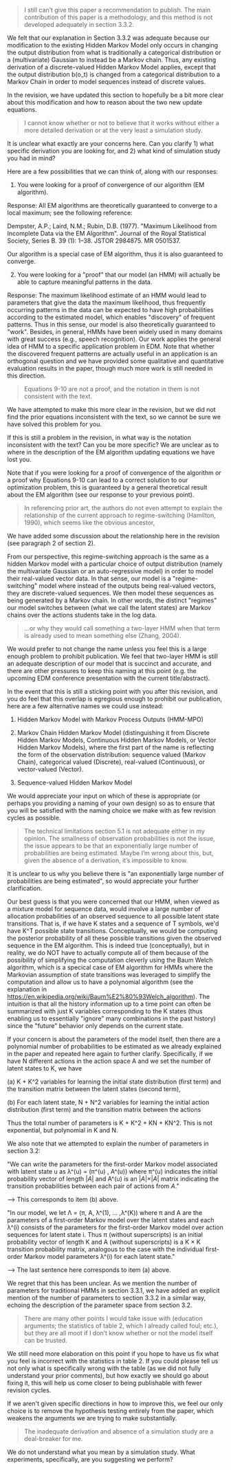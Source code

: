 ﻿> I still can’t give this paper a recommendation to publish. The main
> contribution of this paper is a methodology, and this method is not
> developed adequately in section 3.3.2.

We felt that our explanation in Section 3.3.2 was adequate because our
modification to the existing Hidden Markov Model only occurs in changing
the output distribution from what is traditionally a categorical
distribution or a (multivariate) Gaussian to instead be a Markov chain.
Thus, any existing derivation of a discrete-valued Hidden Markov Model
applies, except that the output distribution b(o_t) is changed from a
categorical distribution to a Markov Chain in order to model sequences
instead of discrete values.

In the revision, we have updated this section to hopefully be a bit more
clear about this modification and how to reason about the two new update
equations.

> I cannot know whether or not to believe that it works without either a
> more detailed derivation or at the very least a simulation study.

It is unclear what exactly are your concerns here.
Can you clarify 1) what specific derivation you are looking for, and 2) what kind of simulation study you had in mind?

Here are a few possibilities that we can think of, along with our responses:

1) You were looking for a proof of convergence of our algorithm (EM algorithm).

Response: All EM algorithms are theoretically guaranteed to converge to a local maximum; see the following reference:

 Dempster, A.P.; Laird, N.M.; Rubin, D.B. (1977). "Maximum Likelihood from Incomplete Data via the EM Algorithm". Journal of the Royal Statistical Society, Series B. 39 (1): 1–38. JSTOR 2984875. MR 0501537.

Our algorithm is a special case of EM algorithm, thus it is also guaranteed to converge. 

2) You were looking for a "proof" that our model (an HMM) will actually be able to capture meaningful patterns in the data. 

Response: The maximum likelihood estimate of an HMM would lead to parameters that give the data the maximum likelihood, thus frequently occurring patterns in the data can be expected to have high probabilities according to the estimated model, which enables "discovery" of frequent patterns. Thus in this sense, our model is also theoretically guaranteed to "work". 
Besides, in general, HMMs have been widely used in many domains with great success (e.g., speech recognition). Our work applies the general idea of HMM to a specific application problem in EDM. Note that whether the discovered frequent patterns are actually useful in an application is an orthogonal question and we have provided some qualitative and quantitative evaluation results in the paper, though much more work is still needed in this direction. 
 

> Equations 9-10 are not a proof, and the notation in them is not consistent
> with the text.

We have attempted to make this more clear in the revision, but we did not
find the prior equations inconsistent with the text, so we cannot be sure
we have solved this problem for you.

If this is still a problem in the revision, in what way is the notation
inconsistent with the text? Can you be more specific? We are unclear as to
where in the description of the EM algorithm updating equations we have
lost you.

Note that if you were looking for a proof of convergence of the algorithm or a proof why Equations 9-10 can lead to a correct solution to our optimization problem, this is guaranteed by a general theoretical result about the EM algorithm (see our response to your previous point).
 
> In referencing prior art, the authors do not even attempt to
> explain the relationship of the current approach to regime-switching
> (Hamilton, 1990), which seems like the obvious ancestor,

We have added some discussion about the relationship here in the revision
(see paragraph 2 of section 2).

From our perspective, this regime-switching approach is the same as a
hidden Markov model with a particular choice of output distribution (namely
the multivariate Gaussian or an auto-regressive model) in order to model
their real-valued vector data. In that sense, our model is a
"regime-switching" model where instead of the outputs being real-valued
vectors, they are discrete-valued sequences. We then model these sequences
as being generated by a Markov chain. In other words, the distinct
"regimes" our model switches between (what we call the latent states) are
Markov chains over the actions students take in the log data.

>  ...or why they would call something a two-layer HMM when that term is
>  already used to mean something else (Zhang, 2004).

We would prefer to not change the name unless you feel this is a large enough
problem to prohibit publication. We feel that two-layer HMM is still an
adequate description of our model that is succinct and accurate, and there are other
pressures to keep this naming at this point (e.g. the upcoming EDM
conference presentation with the current title/abstract). 

In the event that this is still a sticking point with you after this
revision, and you do feel that this overlap is egregious enough to prohibit
our publication, here are a few alternative names we could use instead:

1. Hidden Markov Model with Markov Process Outputs (HMM-MPO)

2. Markov Chain Hidden Markov Model (distinguishing it from Discrete Hidden
   Markov Models, Continuous Hidden Markov Models, or Vector Hidden Markov
   Models), where the first part of the name is reflecting the form of the
   observation distribution: sequence valued (Markov Chain), categorical valued
   (Discrete), real-valued (Continuous), or vector-valued (Vector).

3. Sequence-valued Hidden Markov Model

We would appreciate your input on which of these is appropriate (or perhaps
you providing a naming of your own design) so as to ensure that you will be
satisfied with the naming choice we make with as few revision cycles as
possible.

> The technical limitations section 5.1 is not adequate either in my
> opinion. The smallness of observation probabilities is not the issue, the
> issue appears to be that an exponentially large number of probabilities
> are being estimated. Maybe I’m wrong about this, but, given the absence
> of a derivation, it’s impossible to know.

It is unclear to us why you believe there is "an exponentially large number of probabilities are being estimated", so would appreciate your further clarification. 

Our best guess is that you were concerned that our HMM, when viewed as a mixture model for sequence data, would involve a large number of allocation probabilities of an observed sequence to all possible latent state transitions. That is, if we have K states and a sequence of T symbols, we'd have K^T possible state transitions. Conceptually, we would be computing the posterior probability of all these possible transitions given the observed sequence in the EM algorithm. This is indeed true (conceptually), but in reality, we do NOT have to actually compute all of them because of the possibility of simplifying the computation cleverly using the Baum Welch algorithm, which is a specical case of EM algorithm for HMMs where the Markovian assumption of state transitions was leveraged to simplify the computation and allow us to have a polynomial algorithm (see the explanation in https://en.wikipedia.org/wiki/Baum%E2%80%93Welch_algorithm). The intuition is that all the history information up to a time point can often be summarized with just K variables corresponding to the K states (thus enabling us to essentially "ignore" many combinations in the past history) since the "future" behavior only depends on the current state. 

If your concern is about the parameters of the model itself, then there are a polynomial number of probabilities to be estimated as we already explained in the paper and repeated here again to further clarify. 
Specifically, if we have N different actions in the action space A and we
set the number of latent states to K, we have

(a) K + K^2 variables for learning the initial state distribution (first
    term) and the transition matrix between the latent states (second term),

(b) For each latent state, N + N^2 variables for learning the initial action
    distribution (first term) and the transition matrix between the actions

Thus the total number of parameters is K + K^2 + KN + KN^2. This is not
exponential, but polynomial in K and N.

We also note that we attempted to explain the number of parameters in
section 3.2:

"We can write the parameters for the first-order Markov model
associated with latent state u as λ^(u) = (π^(u) , A^(u)) where π^(u)
indicates the initial probability vector of length |*A*| and A^(u) is an
|*A*|×|*A*| matrix indicating the transition probabilities between each
pair of actions from *A*."

--> This corresponds to item (b) above.

"In our model, we let Λ = (π, A, λ^(1), ... ,λ^(K)) where π and A are the
parameters of a first-order Markov model over the latent states and each
λ^(i) consists of the parameters for the first-order Markov model over
action sequences for latent state i. Thus π (without superscripts) is an
initial probability vector of length K and A (without superscripts) is a K
× K transition probability matrix, analogous to the case with the
individual first-order Markov model parameters λ^(i) for each latent
state."

--> The last sentence here corresponds to item (a) above.

We regret that this has been unclear. As we mention the number of
parameters for traditional HMMs in section 3.3.1, we have added an explicit
mention of the number of parameters to section 3.3.2 in a similar way,
echoing the description of the parameter space from section 3.2.


> There are many other points I would take issue with (education arguments;
> the statistics of table 2, which I already called foul; etc.), but they are
> all moot if I don’t know whether or not the model itself can be trusted.

We still need more elaboration on this point if you hope to have us fix
what you feel is incorrect with the statistics in table 2. If you could
please tell us not only what is specifically wrong with the table (as we
did not fully understand your prior comments), but how exactly we should go
about fixing it, this will help us come closer to being publishable with
fewer revision cycles.

If we aren't given specific directions in how to improve this, we feel our
only choice is to remove the hypothesis testing entirely from the paper,
which weakens the arguments we are trying to make substantially.

> The inadequate derivation and absence of a simulation study are a
> deal-breaker for me.

We do not understand what you mean by a simulation study. What experiments,
specifically, are you suggesting we perform?
